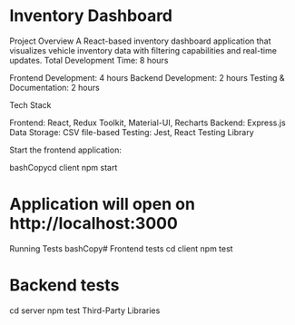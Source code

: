# Inventory Dashboard
Project Overview
A React-based inventory dashboard application that visualizes vehicle inventory data with filtering capabilities and real-time updates.
Total Development Time: 8 hours

Frontend Development: 4 hours
Backend Development: 2 hours
Testing & Documentation: 2 hours

Tech Stack

Frontend: React, Redux Toolkit, Material-UI, Recharts
Backend: Express.js
Data Storage: CSV file-based
Testing: Jest, React Testing Library




Start the frontend application:

bashCopycd client
npm start
# Application will open on http://localhost:3000
Running Tests
bashCopy# Frontend tests
cd client
npm test

# Backend tests
cd server
npm test
Third-Party Libraries
